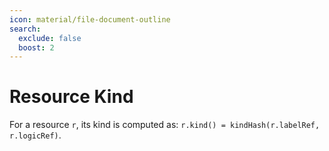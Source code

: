 ```yaml
---
icon: material/file-document-outline
search:
  exclude: false
  boost: 2
---
```


# Resource Kind

For a resource `r`, its kind is computed as: `r.kind() = kindHash(r.labelRef, r.logicRef)`.


